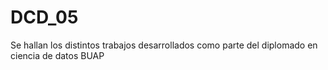 # DCD_05

Se hallan los distintos trabajos desarrollados como parte del diplomado en ciencia de datos BUAP 
